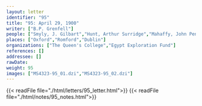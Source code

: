 ```yaml
---
layout: letter
identifier: "95"
title: "95: April 29, 1900"
writer: ["B.P. Grenfell"]
people: ["Smyly, J. Gilbart","Hunt, Arthur Surridge","Mahaffy, John Pentland","Grenfell, Bernard Pyne"]
places: ["Oxford","Romford","Dublin"]
organizations: ["The Queen's College","Egypt Exploration Fund"]
references: []
addressee: []
rawDate: 
weight: 95
images: ["MS4323-95_01.dzi","MS4323-95_02.dzi"]
---
```

{{< readFile file="./html/letters/95_letter.html">}}
{{< readFile file="./html/notes/95_notes.html">}}